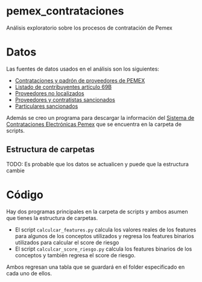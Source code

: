 # pemex_contrataciones
Análisis exploratorio sobre los procesos de contratación de Pemex

# Datos
Las fuentes de datos usados en el análisis son los siguientes:
* [Contrataciones y padrón de proveedores de PEMEX](https://www.pemex.com/transparencia/Paginas/obligaciones-transparencia.aspx)
* [Listado de contribuyentes artículo 69B](http://omawww.sat.gob.mx/cifras_sat/Paginas/datos/vinculo.html?page=ListCompleta69B.html)
* [Proveedores no localizados](http://omawww.sat.gob.mx/cifras_sat/Documents/No%20localizados.csv)
* [Proveedores y contratistas sancionados](https://datos.gob.mx/busca/dataset/proveedores-y-contratistas-sancionados/resource/737d9402-d9ff-4662-b9c9-02770e303637)
* [Particulares sancionados](https://plataformadigitalnacional.org/sancionados)

Además se creo un programa para descargar la información del 
[Sistema de Contrataciones Electrónicas Pemex](https://www.pemex.com/procura/procedimientos-de-contratacion/contratacion/Paginas/default.aspx) 
que se encuentra en la carpeta de scripts.

## Estructura de carpetas

TODO:
Es probable que los datos se actualicen y puede que la estructura cambie

# Código
Hay dos programas principales en la carpeta de scripts y ambos asumen que tienes 
la estructura de carpetas.

* El script ```calculcar_features.py``` calcula los valores reales de los features 
para algunos de los conceptos utilizados y regresa los features binarios utilizados 
para calcular el score de riesgo 
* El script ```calculcar_score_riesgo.py``` calcula los features binarios de los
conceptos y también regresa el score de riesgo.

Ambos regresan una tabla que se guardará en el folder especificado en cada uno de 
ellos.

